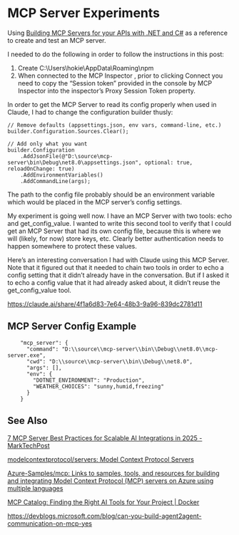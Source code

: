 # MCP Server Experiments

Using [Building MCP Servers for your APIs with .NET and C#](https://anuraj.dev/blog/building-mcp-servers-for-your-apis/) as a reference to create and test an MCP server.

I needed to do the following in order to follow the instructions in this post:

1. Create C:\Users\hokie\AppData\Roaming\npm
2. When connected to the MCP Inspector , prior to clicking Connect you need to copy the “Session token” provided in the console by MCP Inspector into the inspector’s Proxy Session Token property.

In order to get the MCP Server to read its config properly when used in Claude, I had to change the configuration builder thusly:
```
// Remove defaults (appsettings.json, env vars, command-line, etc.)
builder.Configuration.Sources.Clear();

// Add only what you want
builder.Configuration
    .AddJsonFile(@"D:\source\mcp-server\bin\Debug\net8.0\appsettings.json", optional: true, reloadOnChange: true)
    .AddEnvironmentVariables()
    .AddCommandLine(args);
```

The path to the config file probably should be an environment variable which would be placed in the MCP server’s config settings.

My experiment is going well now. I have an MCP Server with two tools: echo and get_config_value. I wanted to write this second tool to verify that I could get an MCP Server that had its own config file, because this is where we will (likely, for now) store keys, etc. Clearly better authentication needs to happen somewhere to protect these values.

Here’s an interesting conversation I had with Claude using this MCP Server. Note that it figured out that it needed to chain two tools in order to echo a config setting that it didn’t already have in the conversation. But if I asked it to echo a config value that it had already asked about, it didn’t reuse the get_config_value tool.

https://claude.ai/share/4f1a6d83-7e64-48b3-9a96-839dc2781d11

## MCP Server Config Example
```
    "mcp_server": {
      "command": "D:\\source\\mcp-server\\bin\\Debug\\net8.0\\mcp-server.exe",
	  "cwd": "D:\\source\\mcp-server\\bin\\Debug\\net8.0",
      "args": [],
      "env": {
        "DOTNET_ENVIRONMENT": "Production",
        "WEATHER_CHOICES": "sunny,humid,freezing"
      }
    }
```

## See Also

[7 MCP Server Best Practices for Scalable AI Integrations in 2025 - MarkTechPost](https://www.marktechpost.com/2025/07/23/7-mcp-server-best-practices-for-scalable-ai-integrations-in-2025/)

[modelcontextprotocol/servers: Model Context Protocol Servers](https://github.com/modelcontextprotocol/servers)

[Azure-Samples/mcp: Links to samples, tools, and resources for building and integrating Model Context Protocol (MCP) servers on Azure using multiple languages](https://github.com/Azure-Samples/mcp)

[MCP Catalog: Finding the Right AI Tools for Your Project | Docker](https://www.docker.com/blog/finding-the-right-ai-developer-tools-mcp-catalog/)

https://devblogs.microsoft.com/blog/can-you-build-agent2agent-communication-on-mcp-yes
